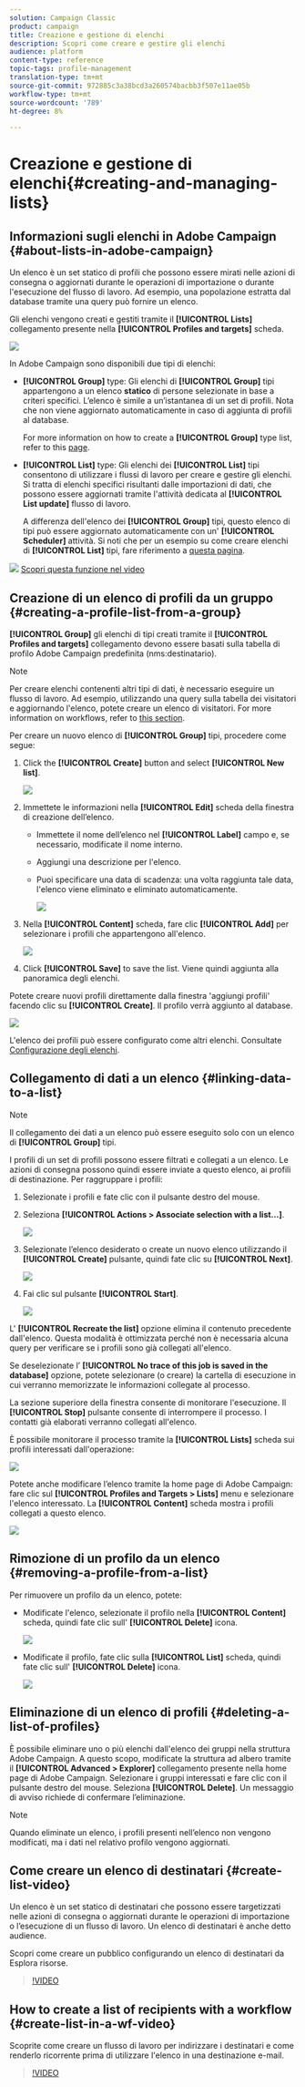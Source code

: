 ```yaml
---
solution: Campaign Classic
product: campaign
title: Creazione e gestione di elenchi
description: Scopri come creare e gestire gli elenchi
audience: platform
content-type: reference
topic-tags: profile-management
translation-type: tm+mt
source-git-commit: 972885c3a38bcd3a260574bacbb3f507e11ae05b
workflow-type: tm+mt
source-wordcount: '789'
ht-degree: 8%

---
```



# Creazione e gestione di elenchi{#creating-and-managing-lists}

## Informazioni sugli elenchi in  Adobe Campaign {#about-lists-in-adobe-campaign}

Un elenco è un set statico di profili che possono essere mirati nelle azioni di consegna o aggiornati durante le operazioni di importazione o durante l&#39;esecuzione del flusso di lavoro. Ad esempio, una popolazione estratta dal database tramite una query può fornire un elenco.

Gli elenchi vengono creati e gestiti tramite il **[!UICONTROL Lists]** collegamento presente nella **[!UICONTROL Profiles and targets]** scheda.

![](assets/s_ncs_user_interface_group_link.png)

In  Adobe Campaign sono disponibili due tipi di elenchi:

* **[!UICONTROL Group]** type: Gli elenchi di **[!UICONTROL Group]** tipi appartengono a un elenco **statico** di persone selezionate in base a criteri specifici. L’elenco è simile a un’istantanea di un set di profili. Nota che non viene aggiornato automaticamente in caso di aggiunta di profili al database.

   For more information on how to create a **[!UICONTROL Group]** type list, refer to this [page](#creating-a-profile-list-from-a-group).

* **[!UICONTROL List]** type: Gli elenchi dei **[!UICONTROL List]** tipi consentono di utilizzare i flussi di lavoro per creare e gestire gli elenchi. Si tratta di elenchi specifici risultanti dalle importazioni di dati, che possono essere aggiornati tramite l&#39;attività dedicata al **[!UICONTROL List update]** flusso di lavoro.

   A differenza dell&#39;elenco dei **[!UICONTROL Group]** tipi, questo elenco di tipi può essere aggiornato automaticamente con un&#39; **[!UICONTROL Scheduler]** attività. Si noti che per un esempio su come creare elenchi di **[!UICONTROL List]** tipi, fare riferimento a [questa pagina](../../workflow/using/list-update.md).

![](assets/do-not-localize/how-to-video.png) [Scopri questa funzione nel video](#create-list-video)

## Creazione di un elenco di profili da un gruppo {#creating-a-profile-list-from-a-group}

**[!UICONTROL Group]** gli elenchi di tipi creati tramite il **[!UICONTROL Profiles and targets]** collegamento devono essere basati sulla tabella di profilo Adobe Campaign  predefinita (nms:destinatario).

>[!NOTE]
>
>Per creare elenchi contenenti altri tipi di dati, è necessario eseguire un flusso di lavoro. Ad esempio, utilizzando una query sulla tabella dei visitatori e aggiornando l&#39;elenco, potete creare un elenco di visitatori. For more information on workflows, refer to [this section](../../workflow/using/about-workflows.md).

Per creare un nuovo elenco di **[!UICONTROL Group]** tipi, procedere come segue:

1. Click the **[!UICONTROL Create]** button and select **[!UICONTROL New list]**.

   ![](assets/s_ncs_user_new_group.png)

1. Immettete le informazioni nella **[!UICONTROL Edit]** scheda della finestra di creazione dell’elenco.

   * Immettete il nome dell’elenco nel **[!UICONTROL Label]** campo e, se necessario, modificate il nome interno.
   * Aggiungi una descrizione per l&#39;elenco.
   * Puoi specificare una data di scadenza: una volta raggiunta tale data, l&#39;elenco viene eliminato e eliminato automaticamente.

      ![](assets/list_expiration_date.png)

1. Nella **[!UICONTROL Content]** scheda, fare clic **[!UICONTROL Add]** per selezionare i profili che appartengono all&#39;elenco.

   ![](assets/s_ncs_user_add_group.png)

1. Click **[!UICONTROL Save]** to save the list. Viene quindi aggiunta alla panoramica degli elenchi.

Potete creare nuovi profili direttamente dalla finestra &#39;aggiungi profili&#39; facendo clic su **[!UICONTROL Create]**. Il profilo verrà aggiunto al database.

![](assets/s_ncs_user_new_recipient_from_group.png)

L&#39;elenco dei profili può essere configurato come altri elenchi. Consultate [Configurazione degli elenchi](../../platform/using/adobe-campaign-workspace.md#configuring-lists).

## Collegamento di dati a un elenco {#linking-data-to-a-list}

>[!NOTE]
>
>Il collegamento dei dati a un elenco può essere eseguito solo con un elenco di **[!UICONTROL Group]** tipi.

I profili di un set di profili possono essere filtrati e collegati a un elenco. Le azioni di consegna possono quindi essere inviate a questo elenco, ai profili di destinazione. Per raggruppare i profili:

1. Selezionate i profili e fate clic con il pulsante destro del mouse.
1. Seleziona **[!UICONTROL Actions > Associate selection with a list...]**.

   ![](assets/s_ncs_user_add_selection_to_group.png)

1. Selezionate l’elenco desiderato o create un nuovo elenco utilizzando il **[!UICONTROL Create]** pulsante, quindi fate clic su **[!UICONTROL Next]**.

   ![](assets/s_ncs_user_add_selection_to_group_2.png)

1. Fai clic sul pulsante **[!UICONTROL Start]**.

   ![](assets/s_ncs_user_add_selection_to_group_3.png)

L&#39; **[!UICONTROL Recreate the list]** opzione elimina il contenuto precedente dall&#39;elenco. Questa modalità è ottimizzata perché non è necessaria alcuna query per verificare se i profili sono già collegati all&#39;elenco.

Se deselezionate l’ **[!UICONTROL No trace of this job is saved in the database]** opzione, potete selezionare (o creare) la cartella di esecuzione in cui verranno memorizzate le informazioni collegate al processo.

La sezione superiore della finestra consente di monitorare l&#39;esecuzione. Il **[!UICONTROL Stop]** pulsante consente di interrompere il processo. I contatti già elaborati verranno collegati all&#39;elenco.

È possibile monitorare il processo tramite la **[!UICONTROL Lists]** scheda sui profili interessati dall&#39;operazione:

![](assets/s_ncs_user_add_selection_to_group_4.png)

Potete anche modificare l’elenco tramite la home page di  Adobe Campaign: fare clic sul **[!UICONTROL Profiles and Targets > Lists]** menu e selezionare l&#39;elenco interessato. La **[!UICONTROL Content]** scheda mostra i profili collegati a questo elenco.

![](assets/s_ncs_user_add_selection_to_group_5.png)

## Rimozione di un profilo da un elenco {#removing-a-profile-from-a-list}

Per rimuovere un profilo da un elenco, potete:

* Modificate l&#39;elenco, selezionate il profilo nella **[!UICONTROL Content]** scheda, quindi fate clic sull&#39; **[!UICONTROL Delete]** icona.

   ![](assets/list_remove_a_recipient.png)

* Modificate il profilo, fate clic sulla **[!UICONTROL List]** scheda, quindi fate clic sull&#39; **[!UICONTROL Delete]** icona.

   ![](assets/recipient_remove_a_list.png)

## Eliminazione di un elenco di profili {#deleting-a-list-of-profiles}

È possibile eliminare uno o più elenchi dall&#39;elenco dei gruppi nella struttura  Adobe Campaign. A questo scopo, modificate la struttura ad albero tramite il **[!UICONTROL Advanced > Explorer]** collegamento presente nella home page di  Adobe Campaign. Selezionare i gruppi interessati e fare clic con il pulsante destro del mouse. Seleziona **[!UICONTROL Delete]**. Un messaggio di avviso richiede di confermare l’eliminazione.

>[!NOTE]
>
>Quando eliminate un elenco, i profili presenti nell’elenco non vengono modificati, ma i dati nel relativo profilo vengono aggiornati.

## Come creare un elenco di destinatari {#create-list-video}

Un elenco è un set statico di destinatari che possono essere targetizzati nelle azioni di consegna o aggiornati durante le operazioni di importazione o l’esecuzione di un flusso di lavoro. Un elenco di destinatari è anche detto audience.

Scopri come creare un pubblico configurando un elenco di destinatari da Esplora risorse.

>[!VIDEO](https://video.tv.adobe.com/v/25602/quality=12)

## How to create a list of recipients with a workflow {#create-list-in-a-wf-video}

Scoprite come creare un flusso di lavoro per indirizzare i destinatari e come renderlo ricorrente prima di utilizzare l&#39;elenco in una destinazione e-mail.

>[!VIDEO](https://video.tv.adobe.com/v/25603?quality=12)
